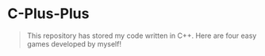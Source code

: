 # C-Plus-Plus
> This repository has stored my code written in C++.
Here are four easy games developed by myself!
